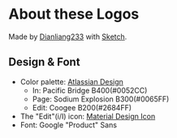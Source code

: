 # About these Logos
Made by [Dianliang233](https://github.com/dianliang233/) with [Sketch](https://www.sketch.com/).

## Design & Font
- Color palette: [Atlassian Design](https://atlassian.design/)
  - In: Pacific Bridge B400(#0052CC)
  - Page: Sodium Explosion B300(#0065FF)
  - Edit: Coogee B200(#2684FF)
- The "Edit"(i/I) icon: [Material Design Icon](https://material.io/resources/icons/)
- Font: Google "Product" Sans